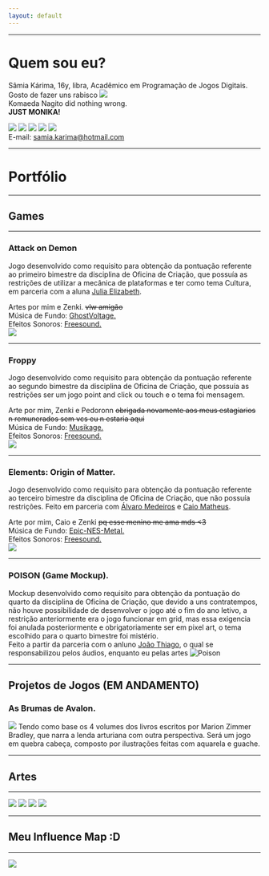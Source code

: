 ```yaml
---
layout: default
---
```

* * *
# Quem sou eu?  
Sâmia Kárima, 16y, libra, Acadêmico em Programação de Jogos Digitais.  
Gosto de fazer uns rabisco ![](flor.png)  
Komaeda Nagito did nothing wrong.  
**JUST MONIKA!** 

[![](facebook.png)](https://www.facebook.com/pqpsamia)
[![](twitter.png)](https://twitter.com/pqpsamia)
[![](steam.png)](http://steamcommunity.com/id/pqpsamia)
[![](instagram.png)](https://www.instagram.com/pqpsamina)
[![](pinterest.png)](https://br.pinterest.com/samiakarima10)  
E-mail: samia.karima@hotmail.com  

* * *
# Portfólio

* * *
## Games
* * *
### Attack on Demon

Jogo desenvolvido como requisito para obtenção da pontuação referente ao primeiro bimestre da disciplina de Oficina de Criação, que possuía as restrições de utilizar a mecânica de plataformas e ter como tema Cultura, em parceria com a aluna [Julia Elizabeth](showhiter.github.io).  

Artes por mim e Zenki. ~~vlw amigão~~  
Música de Fundo: [GhostVoltage.](https://www.youtube.com/channel/UCFs4dJlee69Pao7nMXZ6jIw)  
Efeitos Sonoros: [Freesound.](https://freesound.org/)  
[![](Attack.png)](https://samiakarima.github.io/AttackonDemon/)  
* * *
### Froppy

Jogo desenvolvido como requisito para obtenção da pontuação referente ao segundo bimestre da disciplina de Oficina de Criação, que possuía as restrições ser um jogo point and click ou touch e o tema foi mensagem.  

Arte por mim, Zenki e Pedoronn ~~obrigada novamente aos meus estagiarios n remunerados sem vcs eu n estaria aqui~~  
Música de Fundo: [Musikage.](https://www.youtube.com/channel/UCsej4tgCoXDgVH3J7M3NMgw)  
Efeitos Sonoros: [Freesound.](https://freesound.org/)  
[![](Froppy.png)](https://samiakarima.github.io/Froppy/)  
* * *
### Elements: Origin of Matter.

Jogo desenvolvido como requisito para obtenção da pontuação referente ao terceiro bimestre da disciplina de Oficina de Criação, que não possuía restrições. Feito em parceria com [Álvaro Medeiros](AlvaroMD2016.github.io) e [Caio Matheus](caioms.github.io).  

Arte por mim, Caio e Zenki ~~pq esse menino me ama mds <3~~  
Música de Fundo: [Epic-NES-Metal.](https://www.youtube.com/channel/UCQQpJntKgPEyMhsNFQrJQXg)   
Efeitos Sonoros: [Freesound.](https://freesound.org/)    
[![](Elements.png)](https://alvaromd2016.github.io/Elements/)  

* * *
### POISON (Game Mockup).

Mockup desenvolvido como requisito para obtenção da pontuação do quarto da disciplina de Oficina de Criação, que devido a uns contratempos, não houve possibilidade de desenvolver o jogo até o fim do ano letivo, a restrição anteriormente era o jogo funcionar em grid, mas essa exigencia foi anulada posteriormente e obrigatoriamente ser em pixel art, o tema escolhido para o quarto bimestre foi mistério.  
Feito a partir da parceria com o anluno [João Thiago](JoaoThiago06.github.io), o qual se responsabilizou pelos áudios, enquanto eu pelas artes ![Poison](poison.gif)

* * *
## Projetos de Jogos (EM ANDAMENTO)

### As Brumas de Avalon.

![](Avalon.png)
Tendo como base os 4 volumes dos livros escritos por Marion Zimmer Bradley, que narra a lenda arturiana com outra perspectiva.
Será um jogo em quebra cabeça, composto por ilustrações feitas com aquarela e guache.

* * *
## Artes
* * *
![](mikan.png)
![](chiaki.png)
![](sad.png)
![](yurii.png)

* * *
## Meu Influence Map :D
* * *
![](influence.png)
